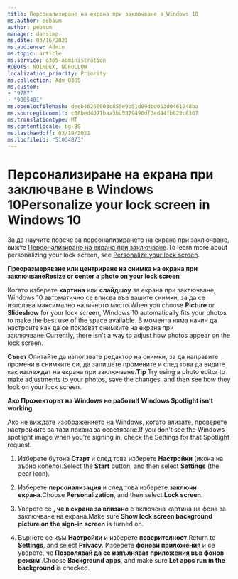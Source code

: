 ```yaml
---
title: Персонализиране на екрана при заключване в Windows 10
ms.author: pebaum
author: pebaum
manager: dansimp
ms.date: 03/16/2021
ms.audience: Admin
ms.topic: article
ms.service: o365-administration
ROBOTS: NOINDEX, NOFOLLOW
localization_priority: Priority
ms.collection: Adm_O365
ms.custom:
- "9787"
- "9005401"
ms.openlocfilehash: deeb46260003c855e9c51d09dbd053d0461948ba
ms.sourcegitcommit: c08bed4071baa3bb5879496df3ed44fb828c8367
ms.translationtype: MT
ms.contentlocale: bg-BG
ms.lasthandoff: 03/19/2021
ms.locfileid: "51034873"
---
```

# <a name="personalize-your-lock-screen-in-windows-10"></a><span data-ttu-id="1522a-102">Персонализиране на екрана при заключване в Windows 10</span><span class="sxs-lookup"><span data-stu-id="1522a-102">Personalize your lock screen in Windows 10</span></span>

<span data-ttu-id="1522a-103">За да научите повече за персонализирането на екрана при заключване, вижте [Персонализиране на екрана при заключване](https://support.microsoft.com/windows/personalize-your-lock-screen-81dab9b0-35cf-887c-84a0-6de8ef72bea0).</span><span class="sxs-lookup"><span data-stu-id="1522a-103">To learn more about personalizing your lock screen, see [Personalize your lock screen](https://support.microsoft.com/windows/personalize-your-lock-screen-81dab9b0-35cf-887c-84a0-6de8ef72bea0).</span></span>

<span data-ttu-id="1522a-104">**Преоразмеряване или центриране на снимка на екрана при заключване**</span><span class="sxs-lookup"><span data-stu-id="1522a-104">**Resize or center a photo on your lock screen**</span></span>

<span data-ttu-id="1522a-105">Когато изберете **картина** или **слайдшоу** за екрана при заключване, Windows 10 автоматично се вписва във вашите снимки, за да се използва максимално наличното място.</span><span class="sxs-lookup"><span data-stu-id="1522a-105">When you choose **Picture** or **Slideshow** for your lock screen, Windows 10 automatically fits your photos to make the best use of the space available.</span></span> <span data-ttu-id="1522a-106">В момента няма начин да настроите как да се показват снимките на екрана при заключване.</span><span class="sxs-lookup"><span data-stu-id="1522a-106">Currently, there isn't a way to adjust how photos appear on the lock screen.</span></span>

<span data-ttu-id="1522a-107">**Съвет** Опитайте да използвате редактор на снимки, за да направите промени в снимките си, да запишете промените и след това да видите как изглеждат на екрана при заключване.</span><span class="sxs-lookup"><span data-stu-id="1522a-107">**Tip** Try using a photo editor to make adjustments to your photos, save the changes, and then see how they look on your lock screen.</span></span>

<span data-ttu-id="1522a-108">**Ако Прожекторът на Windows не работи**</span><span class="sxs-lookup"><span data-stu-id="1522a-108">**If Windows Spotlight isn’t working**</span></span>

<span data-ttu-id="1522a-109">Ако не виждате изображението на Windows, когато влизате, проверете настройките за тази покана за осветяване.</span><span class="sxs-lookup"><span data-stu-id="1522a-109">If you don't see the Windows spotlight image when you're signing in, check the Settings for that Spotlight request.</span></span> 

1. <span data-ttu-id="1522a-110">Изберете бутона **Старт** и след това изберете **Настройки** (икона на зъбно колело).</span><span class="sxs-lookup"><span data-stu-id="1522a-110">Select the **Start** button, and then select **Settings** (the gear icon).</span></span>

1. <span data-ttu-id="1522a-111">Изберете **персонализация** и след това изберете **заключи екрана**.</span><span class="sxs-lookup"><span data-stu-id="1522a-111">Choose **Personalization**, and then select **Lock screen**.</span></span>

1. <span data-ttu-id="1522a-112">Уверете се **, че в екрана за влизане** е включена картина на фона за заключване на екрана.</span><span class="sxs-lookup"><span data-stu-id="1522a-112">Make sure **Show lock screen background picture on the sign-in screen** is turned on.</span></span>

1. <span data-ttu-id="1522a-113">Върнете се към **Настройки** и изберете **поверителност**.</span><span class="sxs-lookup"><span data-stu-id="1522a-113">Return to **Settings**, and select **Privacy**.</span></span> <span data-ttu-id="1522a-114">Изберете **фонови приложения** и се уверете, че **Позволявай да се изпълняват приложения във фонов режим** .</span><span class="sxs-lookup"><span data-stu-id="1522a-114">Choose **Background apps**, and make sure **Let apps run in the background** is checked.</span></span>